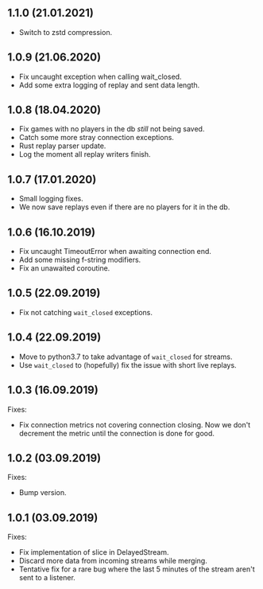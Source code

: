 1.1.0 (21.01.2021)
------------------
* Switch to zstd compression.

1.0.9 (21.06.2020)
------------------
* Fix uncaught exception when calling wait\_closed.
* Add some extra logging of replay and sent data length.

1.0.8 (18.04.2020)
------------------
* Fix games with no players in the db *still* not being saved.
* Catch some more stray connection exceptions.
* Rust replay parser update.
* Log the moment all replay writers finish.

1.0.7 (17.01.2020)
------------------

* Small logging fixes.
* We now save replays even if there are no players for it in the db.

1.0.6 (16.10.2019)
------------------

* Fix uncaught TimeoutError when awaiting connection end.
* Add some missing f-string modifiers.
* Fix an unawaited coroutine.

1.0.5 (22.09.2019)
------------------

* Fix not catching `wait_closed` exceptions.

1.0.4 (22.09.2019)
------------------

* Move to python3.7 to take advantage of `wait_closed` for streams.
* Use `wait_closed` to (hopefully) fix the issue with short live replays.

1.0.3 (16.09.2019)
------------------

Fixes:

* Fix connection metrics not covering connection closing. Now we don't
  decrement the metric until the connection is done for good.

1.0.2 (03.09.2019)
------------------

Fixes:

* Bump version.

1.0.1 (03.09.2019)
------------------
Fixes:

* Fix implementation of slice in DelayedStream.
* Discard more data from incoming streams while merging.
* Tentative fix for a rare bug where the last 5 minutes of the stream aren't
  sent to a listener.
